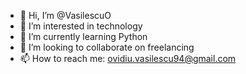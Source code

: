 - 👋 Hi, I’m @VasilescuO
- 👀 I’m interested in technology 
- 🌱 I’m currently learning Python
- 💞️ I’m looking to collaborate on freelancing 
- 📫 How to reach me: ovidiu.vasilescu94@gmail.com

<!---
VasilescuO/VasilescuO is a ✨ special ✨ repository because its `README.md` (this file) appears on your GitHub profile.
You can click the Preview link to take a look at your changes.
--->
